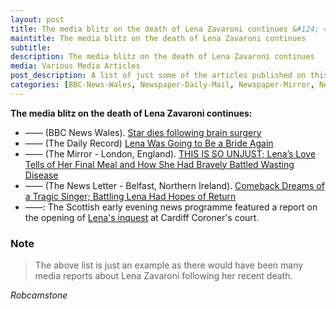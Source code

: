 ```yaml
---
layout: post
title: The media blitz on the death of Lena Zavaroni continues &#124; 4 October 1999
maintitle: The media blitz on the death of Lena Zavaroni continues
subtitle: 
description: The media blitz on the death of Lena Zavaroni continues
media: Various Media Articles
post_description: A list of just some of the articles published on this day.
categories: [BBC-News-Wales, Newspaper-Daily-Mail, Newspaper-Mirror, News-Letter-Belfast, London, Northern-Ireland, OnThisDay4October]
---
```


**The media blitz on the death of Lena Zavaroni continues:**
   * —— (BBC News Wales). [Star dies following brain surgery](http://news.bbc.co.uk/1/hi/wales/463655.stm)
   * —— (The Daily Record) [Lena Was Going to Be a Bride Again](/1999-10-04-the-daily-record)
   * —— (The Mirror - London, England). [THIS IS SO UNJUST; Lena’s Love Tells of Her Final Meal and How She Had Bravely Battled Wasting Disease](/1999-10-04-the-mirror)
   * —— (The News Letter - Belfast, Northern Ireland). [Comeback Dreams of a Tragic Singer; Battling Lena Had Hopes of Return](/1999-10-04-The-News-Letter)
   * ——: The Scottish early evening news programme featured a report on the opening of [Lena's inquest](/1963-11-04-lena-zavaroni#inquest) at Cardiff Coroner's court.

### Note
> The above list is just an example as there would have been many media reports about Lena Zavaroni following her recent death.

<cite>Robcamstone</cite>
